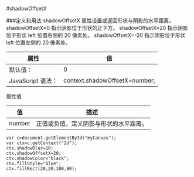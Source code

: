 #shadowOffsetX



###定义和用法
shadowOffsetX 属性设置或返回形状与阴影的水平距离。
shadowOffsetX=0 指示阴影位于形状的正下方。
shadowOffsetX=20 指示阴影位于形状 left 位置右侧的 20 像素处。
shadowOffsetX=-20 指示阴影位于形状 left 位置左侧的 20 像素处。




|属性|值
|-----|----|
|默认值：	|0
|JavaScript 语法：|	context.shadowOffsetX=number;


属性值

|值  |描述
|-----|----|
|number |正值或负值，定义阴影与形状的水平距离。


```
var c=document.getElementById("myCanvas");
var ctx=c.getContext("2d");
ctx.shadowBlur=10;
ctx.shadowOffsetX=20;
ctx.shadowColor="black";
ctx.fillStyle="blue";
ctx.fillRect(20,20,100,80);

```